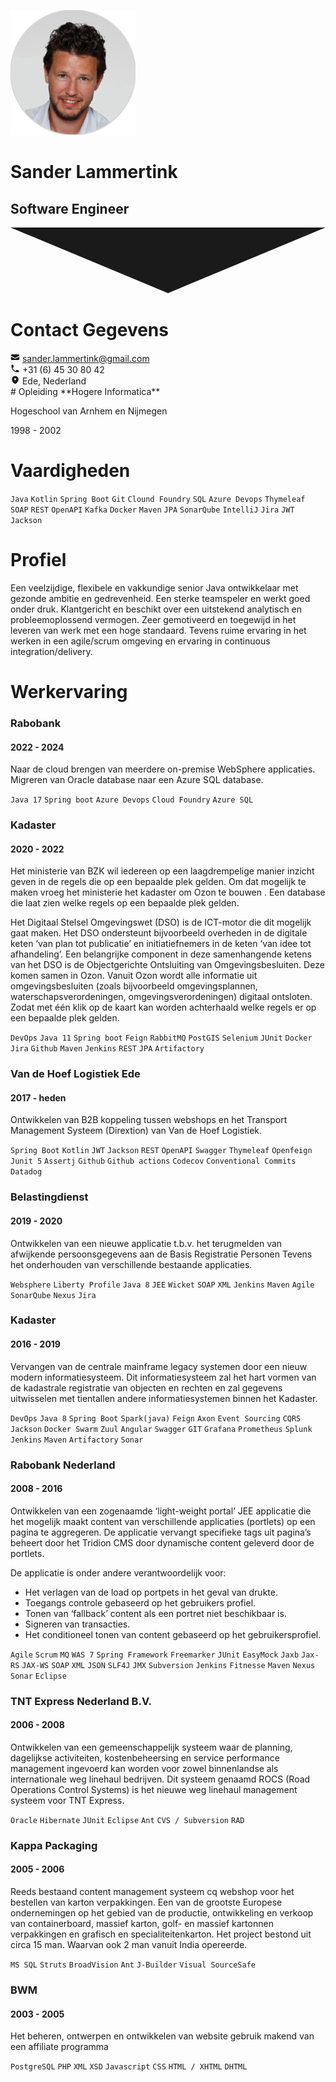 <div id="banner"><div id="banner-container"><div id="banner-left">

![photo](./images/photo.png)

</div><div id="banner-right">

# Sander Lammertink

## Software Engineer
</div></div></div><div id="main"><div id="main-container"><div id="main-left"><svg viewBox="0,0,240,50" xmlns="http://www.w3.org/2000/svg" fill="currentColor"><polygon points="0,0 240,0 120,50" /></svg>
<div id="main-left-content">

# Contact Gegevens

<div id="email"><svg xmlns="http://www.w3.org/2000/svg" viewBox="0 0 20 20" fill="currentColor" width="15" height="15">
  <path d="M3 4a2 2 0 0 0-2 2v1.161l8.441 4.221a1.25 1.25 0 0 0 1.118 0L19 7.162V6a2 2 0 0 0-2-2H3Z" />
  <path d="m19 8.839-7.77 3.885a2.75 2.75 0 0 1-2.46 0L1 8.839V14a2 2 0 0 0 2 2h14a2 2 0 0 0 2-2V8.839Z" /></svg>
<a href="mailto:sander.lammertink@gmail.com">sander.lammertink@gmail.com</a></div>
<div id="phone"><svg xmlns="http://www.w3.org/2000/svg" viewBox="0 0 20 20" fill="currentColor" width="15" height="15"><path fill-rule="evenodd" d="M2 3.5A1.5 1.5 0 0 1 3.5 2h1.148a1.5 1.5 0 0 1 1.465 1.175l.716 3.223a1.5 1.5 0 0 1-1.052 1.767l-.933.267c-.41.117-.643.555-.48.95a11.542 11.542 0 0 0 6.254 6.254c.395.163.833-.07.95-.48l.267-.933a1.5 1.5 0 0 1 1.767-1.052l3.223.716A1.5 1.5 0 0 1 18 15.352V16.5a1.5 1.5 0 0 1-1.5 1.5H15c-1.149 0-2.263-.15-3.326-.43A13.022 13.022 0 0 1 2.43 8.326 13.019 13.019 0 0 1 2 5V3.5Z" clip-rule="evenodd" /></svg>
+31 (6) 45 30 80 42</div>
<div id="location"><svg xmlns="http://www.w3.org/2000/svg" viewBox="0 0 20 20" fill="currentColor" width="15" height="15"><path fill-rule="evenodd" d="m9.69 18.933.003.001C9.89 19.02 10 19 10 19s.11.02.308-.066l.002-.001.006-.003.018-.008a5.741 5.741 0 0 0 .281-.14c.186-.096.446-.24.757-.433.62-.384 1.445-.966 2.274-1.765C15.302 14.988 17 12.493 17 9A7 7 0 1 0 3 9c0 3.492 1.698 5.988 3.355 7.584a13.731 13.731 0 0 0 2.273 1.765 11.842 11.842 0 0 0 .976.544l.062.029.018.008.006.003ZM10 11.25a2.25 2.25 0 1 0 0-4.5 2.25 2.25 0 0 0 0 4.5Z" clip-rule="evenodd" /></svg>
Ede, Nederland</div>
# Opleiding
**Hogere Informatica**

Hogeschool van Arnhem en Nijmegen

1998 - 2002

# Vaardigheden

`Java` `Kotlin` `Spring Boot` `Git` `Clound Foundry` `SQL`  `Azure Devops` `Thymeleaf` ` SOAP` `REST` `OpenAPI` `Kafka` `Docker` `Maven` `JPA` `SonarQube` `IntelliJ` `Jira` `JWT` `Jackson`  

</div></div><div id="main-right"><div id="main-right-content">

# Profiel

Een veelzijdige, flexibele en vakkundige senior Java ontwikkelaar met gezonde ambitie en gedrevenheid. Een sterke teamspeler en werkt goed onder druk. Klantgericht en beschikt over een uitstekend analytisch en probleemoplossend vermogen. Zeer gemotiveerd en toegewijd in het leveren van werk met een hoge standaard. Tevens ruime ervaring in het werken in een agile/scrum omgeving en ervaring in continuous integration/delivery.

# Werkervaring

### Rabobank

#### 2022 - 2024

Naar de cloud brengen van meerdere on-premise WebSphere applicaties. Migreren van Oracle database naar een Azure SQL database. 

`Java 17` `Spring boot` `Azure Devops` `Cloud Foundry` `Azure SQL`  

### Kadaster
#### 2020 - 2022

Het ministerie van BZK wil iedereen op een laagdrempelige manier inzicht geven in de regels die op een bepaalde plek gelden. Om dat mogelijk te maken vroeg het ministerie het kadaster om Ozon te bouwen . Een database die laat zien welke regels op een bepaalde plek gelden. 

Het Digitaal Stelsel Omgevingswet (DSO) is de ICT-motor die dit mogelijk gaat maken. Het DSO ondersteunt bijvoorbeeld overheden in de digitale keten ‘van plan tot publicatie’ en initiatiefnemers in de keten ‘van idee tot afhandeling’. Een belangrijke component in deze samenhangende ketens van het DSO is de Objectgerichte Ontsluiting van Omgevingsbesluiten. Deze komen samen in Ozon. Vanuit Ozon wordt alle informatie uit omgevingsbesluiten (zoals bijvoorbeeld omgevingsplannen, waterschapsverordeningen, omgevingsverordeningen) digitaal ontsloten. Zodat met één klik op de kaart kan worden achterhaald welke regels er op een bepaalde plek gelden.

`DevOps`  `Java 11`  `Spring boot` `Feign` `RabbitMQ` `PostGIS` `Selenium` `JUnit` `Docker` `Jira` `Github` `Maven` `Jenkins` `REST` `JPA` `Artifactory`

### Van de Hoef Logistiek Ede
#### 2017 - heden

Ontwikkelen van B2B koppeling tussen webshops en het Transport Management Systeem (Dirextion) van Van de Hoef Logistiek.

`Spring Boot` `Kotlin` `JWT` `Jackson` `REST` `OpenAPI` `Swagger` `Thymeleaf` `Openfeign` `Junit 5` `Assertj`  `Github` `Github actions` `Codecov` `Conventional Commits` `Datadog`

### Belastingdienst
#### 2019 - 2020

Ontwikkelen van een nieuwe applicatie t.b.v. het terugmelden van afwijkende persoonsgegevens aan de Basis Registratie Personen Tevens het onderhouden van verschillende bestaande applicaties.

`Websphere` `Liberty Profile` `Java 8` `JEE` `Wicket` `SOAP` `XML` `Jenkins` `Maven` `Agile` `SonarQube` `Nexus` `Jira`

### Kadaster
#### 2016 - 2019

Vervangen van de centrale mainframe legacy systemen door een nieuw modern informatiesysteem. Dit informatiesysteem zal het hart vormen van de kadastrale registratie van objecten en rechten en zal gegevens uitwisselen met tientallen andere informatiesystemen binnen het Kadaster.

`DevOps` `Java 8` `Spring Boot` `Spark(java)` `Feign` `Axon` `Event Sourcing` `CQRS` `Jackson` `Docker Swarm` `Zuul` `Angular` `Swagger` `GIT` `Grafana` `Prometheus` `Splunk` `Jenkins` `Maven` `Artifactory` `Sonar`

### Rabobank Nederland
#### 2008 - 2016

Ontwikkelen van een zogenaamde ‘light-weight portal’ JEE applicatie die het mogelijk maakt content van verschillende applicaties (portlets) op een pagina te aggregeren. De applicatie vervangt specifieke tags uit pagina’s beheert door het Tridion CMS door dynamische content geleverd door de portlets.

De applicatie is onder andere verantwoordelijk voor:

* Het verlagen van de load op portpets in het geval van drukte.
* Toegangs controle gebaseerd op het gebruikers profiel.
* Tonen van ‘fallback’ content als een portret niet beschikbaar is.
* Signeren van transacties.
* Het conditioneel tonen van content gebaseerd op het gebruikersprofiel.

`Agile` `Scrum` `MQ` `WAS 7` `Spring Framework` `Freemarker` `JUnit` `EasyMock` `Jaxb` `Jax-RS` `JAX-WS` `SOAP` `XML` `JSON` `SLF4J` `JMX` `Subversion` `Jenkins` `Fitnesse` `Maven` `Nexus` `Sonar` `Eclipse`

### TNT Express Nederland B.V.
#### 2006 - 2008

Ontwikkelen van een gemeenschappelijk systeem waar de planning, dagelijkse activiteiten, kostenbeheersing en service performance management ingevoerd kan worden voor zowel binnenlandse als internationale weg linehaul bedrijven. Dit systeem genaamd ROCS (Road Operations Control Systems) is het nieuwe weg linehaul management systeem voor TNT Express.

`Oracle` `Hibernate` `JUnit` `Eclipse` `Ant` `CVS / Subversion` `RAD`

### Kappa Packaging
#### 2005 - 2006

Reeds bestaand content management systeem cq webshop voor het bestellen van karton verpakkingen. Een van de grootste Europese ondernemingen op het gebied van de productie, ontwikkeling en verkoop van containerboard, massief karton, golf- en massief kartonnen verpakkingen en grafisch en specialiteitenkarton. Het project bestond uit circa 15 man. Waarvan ook 2 man vanuit India opereerde.

`MS SQL` `Struts` `BroadVision` `Ant` `J-Builder` `Visual SourceSafe`

### BWM
#### 2003 - 2005

Het beheren, ontwerpen en ontwikkelen van website gebruik makend van een affiliate programma 

`PostgreSQL` `PHP` `XML` `XSD` `Javascript` `CSS` `HTML / XHTML` `DHTML`

</div></div></div></div>
